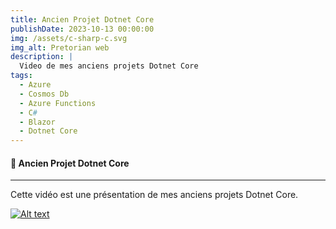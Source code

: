 ```yaml
---
title: Ancien Projet Dotnet Core
publishDate: 2023-10-13 00:00:00
img: /assets/c-sharp-c.svg
img_alt: Pretorian web
description: |
  Video de mes anciens projets Dotnet Core
tags:
  - Azure
  - Cosmos Db
  - Azure Functions
  - C#
  - Blazor
  - Dotnet Core
---
```


#### 👻 Ancien Projet Dotnet Core

---

Cette vidéo est une présentation de mes anciens projets Dotnet Core.

[![Alt text](https://img.youtube.com/vi/BHwRdmoW8N8/hqdefault.jpg)](https://www.youtube.com/watch?v=BHwRdmoW8N8)
